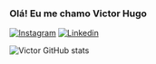 ### Olá! Eu me chamo Victor Hugo

[![Instagram](https://img.shields.io/badge/Instagram-E4405F?style=for-the-badge&logo=instagram&logoColor=white)](https://www.instagram.com/victor_pedr77/)
[![Linkedin](https://img.shields.io/badge/LinkedIn-0077B5?style=for-the-badge&logo=linkedin&logoColor=white)](https://www.linkedin.com/in/victor-hugo-pedro-656a67228/)

![Victor GitHub stats](https://github-readme-stats.vercel.app/api?username=devpdro&show_icons=true&theme=dracula)
